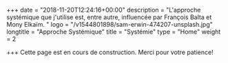 +++
date = "2018-11-20T12:24:16+00:00"
description = "L'approche systémique que j'utilise est,  entre autre,  influencée par François Balta et Mony Elkaïm. "
logo = "/v1544801898/sam-erwin-474207-unsplash.jpg"
longtitle = "Approche Systémique"
title = "Systémie"
type = "Home"
weight = 2

+++
Cette page est en cours de construction. Merci pour votre patience!
